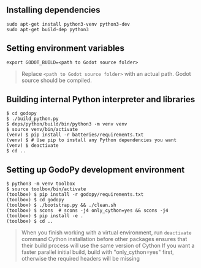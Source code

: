 ## Installing dependencies
```
sudo apt-get install python3-venv python3-dev
sudo apt-get build-dep python3
```

## Setting environment variables
```
export GODOT_BUILD=<path to Godot source folder>
```
> Replace `<path to Godot source folder>` with an actual path. Godot source should be compiled.


## Building internal Python interpreter and libraries
```
$ cd godopy
$ ./build_python.py
$ deps/python/build/bin/python3 -m venv venv
$ source venv/bin/activate
(venv) $ pip install -r batteries/requirements.txt
(venv) $ # Use pip to install any Python dependencies you want
(venv) $ deactivate
$ cd ..
```


## Setting up GodoPy development environment
```
$ python3 -m venv toolbox
$ source toolbox/bin/activate
(toolbox) $ pip install -r godopy/requirements.txt
(toolbox) $ cd godopy
(toolbox) $ ./bootstrap.py && ./clean.sh
(toolbox) $ scons  # scons -j4 only_cython=yes && scons -j4
(toolbox) $ pip install -e .
(toolbox) $ cd ..
```
> When you finish working with a virtual environment, run `deactivate` command
> Cython installation before other packages ensures that their build process will use the same version of Cython
> If you want a faster parallel initial build, build with "only_cython=yes" first, otherwise the required headers will be missing
